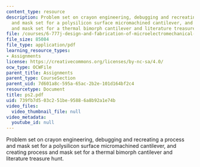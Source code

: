 ```yaml
---
content_type: resource
description: Problem set on crayon engineering, debugging and recreating a process
  and mask set for a polysilicon surface micromachined cantilever, and creating process
  and mask set for a thermal bimorph cantilever and literature treasure hunt.
file: /courses/6-777j-design-and-fabrication-of-microelectromechanical-devices-spring-2007/739fb7d503c251be95886a8b92a1e74b_ps2.pdf
file_size: 85084
file_type: application/pdf
learning_resource_types:
- Assignments
license: https://creativecommons.org/licenses/by-nc-sa/4.0/
ocw_type: OCWFile
parent_title: Assignments
parent_type: CourseSection
parent_uid: 7d601a8c-595a-65ac-2b2e-101d164bf2c4
resourcetype: Document
title: ps2.pdf
uid: 739fb7d5-03c2-51be-9588-6a8b92a1e74b
video_files:
  video_thumbnail_file: null
video_metadata:
  youtube_id: null
---
```

Problem set on crayon engineering, debugging and recreating a process and mask set for a polysilicon surface micromachined cantilever, and creating process and mask set for a thermal bimorph cantilever and literature treasure hunt.